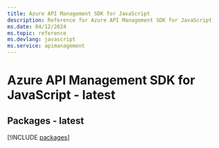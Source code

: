 ```yaml
---
title: Azure API Management SDK for JavaScript
description: Reference for Azure API Management SDK for JavaScript
ms.date: 04/12/2024
ms.topic: reference
ms.devlang: javascript
ms.service: apimanagement
---
```

# Azure API Management SDK for JavaScript - latest
## Packages - latest
[!INCLUDE [packages](api-management-index.md)]